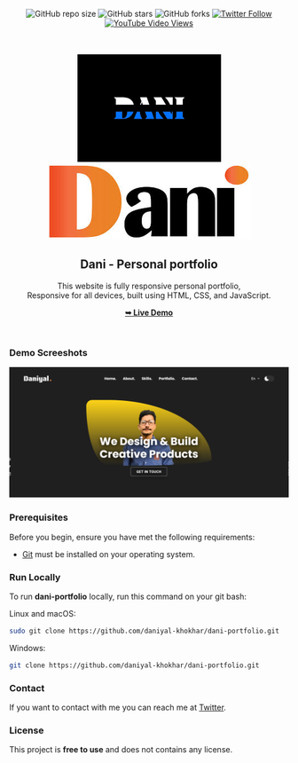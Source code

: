 <div align="center">
  
  ![GitHub repo size](https://img.shields.io/github/repo-size/daniyal-khokhar/dani-portfolio)
  ![GitHub stars](https://img.shields.io/github/stars/daniyal-khokhar/dani-portfolio?style=social)
  ![GitHub forks](https://img.shields.io/github/forks/daniyal-khokhar/dani-portfolio?style=social)
[![Twitter Follow](https://img.shields.io/twitter/follow/daniyal-khokhar_?style=social)](https://twitter.com/intent/follow?screen_name=daniyal-khokhar_)
  [![YouTube Video Views](https://img.shields.io/youtube/views/DdlVKS7MROY?style=social)](https://youtu.be/DdlVKS7MROY)

  <br />
  <br />

  <img src="./readme-images/project-logo.png" />
  <img src="./readme-images/projectlogo" />

  <h2 align="center">Dani - Personal portfolio</h2>

  This website is fully responsive personal portfolio, <br />Responsive for all devices, built using HTML, CSS, and JavaScript.

  <a href="https://daniyal-khokhar.github.io/dani-portfolio/index.html"><strong>➥ Live Demo</strong></a>

</div>

<br />

### Demo Screeshots

![Dani Portfolio Desktop Demo](./readme-images/desktop.png "Desktop Demo")

### Prerequisites

Before you begin, ensure you have met the following requirements:

* [Git](https://git-scm.com/downloads "Download Git") must be installed on your operating system.

### Run Locally

To run **dani-portfolio** locally, run this command on your git bash:

Linux and macOS:

```bash
sudo git clone https://github.com/daniyal-khokhar/dani-portfolio.git
```

Windows:

```bash
git clone https://github.com/daniyal-khokhar/dani-portfolio.git
```

### Contact

If you want to contact with me you can reach me at [Twitter](https://www.twitter.com/daniyal-khokhar).

### License

This project is **free to use** and does not contains any license.

